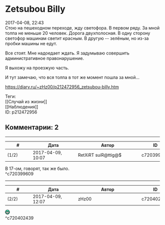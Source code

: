 Zetsubou Billy
==============

  
2017-04-08, 22:43  
 Стою на пешеходном переходе, жду светофора. В первом ряду. За мной толпа не меньше 20 человек. Дорога двухполосная. В одну сторону светофор машинам светит красным. В другую -- зелёным, но из-за пробки машины не едут.   
   
 Все стоят. Мне надоедает ждать. Я задумываю совершить административное правонарушение.   
   
 Я выхожу на проезжую часть.   
   
 И тут замечаю, что вся толпа в тот же момент пошла за мной...   
  
<https://diary.ru/~zHz00/p212472956_zetsubou-billy.htm>  
  
Теги:  
[[Случай из жизни]]  
[[Наблюдения]]  
ID: p212472956  


Комментарии: 2
--------------

  


---



|         #         |              Дата              |                     Автор                     |           ID           |
| --- | --- | --- | --- |
| (1/2) | 2017-04-09, 10:07 | RetXiRT suiR@ttig@$ | c720399609 |

  
  В 17-ом, говорят, так же было.    
 ^c720399609

---



|         #         |              Дата              |                     Автор                     |           ID           |
| --- | --- | --- | --- |
| (2/2) | 2017-04-09, 12:07 | zHz00 | c720402439 |

  
 ![:D](pics/1131.gif)   
 ^c720402439